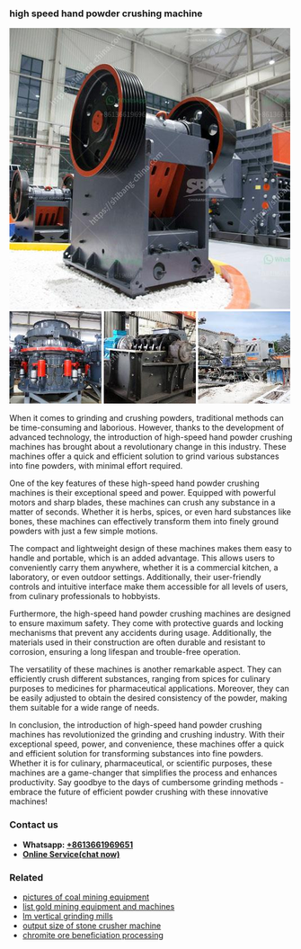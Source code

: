 <h3>high speed hand powder crushing machine</h3><img src='1708589627.jpg' alt=''><p>When it comes to grinding and crushing powders, traditional methods can be time-consuming and laborious. However, thanks to the development of advanced technology, the introduction of high-speed hand powder crushing machines has brought about a revolutionary change in this industry. These machines offer a quick and efficient solution to grind various substances into fine powders, with minimal effort required.</p><p>One of the key features of these high-speed hand powder crushing machines is their exceptional speed and power. Equipped with powerful motors and sharp blades, these machines can crush any substance in a matter of seconds. Whether it is herbs, spices, or even hard substances like bones, these machines can effectively transform them into finely ground powders with just a few simple motions.</p><p>The compact and lightweight design of these machines makes them easy to handle and portable, which is an added advantage. This allows users to conveniently carry them anywhere, whether it is a commercial kitchen, a laboratory, or even outdoor settings. Additionally, their user-friendly controls and intuitive interface make them accessible for all levels of users, from culinary professionals to hobbyists.</p><p>Furthermore, the high-speed hand powder crushing machines are designed to ensure maximum safety. They come with protective guards and locking mechanisms that prevent any accidents during usage. Additionally, the materials used in their construction are often durable and resistant to corrosion, ensuring a long lifespan and trouble-free operation.</p><p>The versatility of these machines is another remarkable aspect. They can efficiently crush different substances, ranging from spices for culinary purposes to medicines for pharmaceutical applications. Moreover, they can be easily adjusted to obtain the desired consistency of the powder, making them suitable for a wide range of needs.</p><p>In conclusion, the introduction of high-speed hand powder crushing machines has revolutionized the grinding and crushing industry. With their exceptional speed, power, and convenience, these machines offer a quick and efficient solution for transforming substances into fine powders. Whether it is for culinary, pharmaceutical, or scientific purposes, these machines are a game-changer that simplifies the process and enhances productivity. Say goodbye to the days of cumbersome grinding methods - embrace the future of efficient powder crushing with these innovative machines!</p><h3>Contact us</h3><ul><li><strong>Whatsapp:&nbsp;<a href="https://wa.me/8613661969651">+8613661969651</a></strong></li><li><a href="https://swt.shibang-china.com/?git&amp;zhl&amp;high speed hand powder crushing machine"><strong>Online Service(chat now)</strong></a></li></ul><h3>Related</h3><ul><li><a href='pictures of coal mining equipment.md'>pictures of coal mining equipment</a></li><li><a href='list gold mining equipment and machines.md'>list gold mining equipment and machines</a></li><li><a href='lm vertical grinding mills.md'>lm vertical grinding mills</a></li><li><a href='output size of stone crusher machine.md'>output size of stone crusher machine</a></li><li><a href='chromite ore beneficiation processing.md'>chromite ore beneficiation processing</a></li></ul>